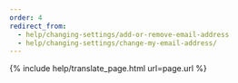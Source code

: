 ```yaml
---
order: 4
redirect_from:
  - help/changing-settings/add-or-remove-email-address
  - help/changing-settings/change-my-email-address/
---
```


{% include help/translate_page.html url=page.url %}
